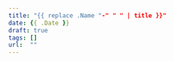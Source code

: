 ```yaml
---
title: "{{ replace .Name "-" " " | title }}"
date: {{ .Date }}
draft: true
tags: []
url:  ""
---
```


